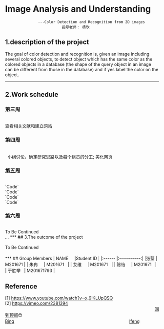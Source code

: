 # Image Analysis and Understanding
                   ---Color Detection and Recognition from 2D images  
                              指导老师： 杨欣
   
## 1.description of the project
   The  goal  of  color  detection  and  recognition  is,  given  an  image  including  several 
colored  objects,  to  detect  object  which has the same  color  as  the colored  objects  in a 
database  (the shape of the  query object  in an image can be different from those in the 
database)  and if yes label  the  color  on the object.
***
## 2.Work schedule
### 第三周    
<br />
    查看相关文献和建立网站
<br />

### 第四周
<br />
   小组讨论，确定研究思路以及每个组员的分工;
   美化网页
<br />

### 第五周
<br />
`Code`<br>`Code`<br> `Code`<br>`Code`
<br />

### 第六周
<br />
   To Be Continued
<br />
 ...
 ***
## 3.The outcome of the project
<br />
<br />
   To Be Continued
<br />
<br />
***
## Group Members
| NAME     |Student ID  |
|:------   |:-----------:|
|张蓥       | M201671    |
|  朱冉     | M201671    |
|  艾维     | M201671    |
|  陈怡     | M201671    |
|  于胜举   | M201671793 |　　　　　　　　　　　　　　　　　　　　　　　　　

## Reference
  [1] https://www.youtube.com/watch?v=o_9lKLUpQSQ  
  [2] https://vimeo.com/2381394
  <br>　　　　　　　　　　　　　　　　　　　　　　　　　　　　　　　　　　　[回到顶部](#readme):blush:
  　　　　　　　　　　　　　　　　　　　　　　　　　　　　　　　　　　　　　[Bing](http://cn.bing.com/?scope=web "悬停显示")
                                       　　　　　　　　　　　　　　　　[Ifeng](http://www.ifeng.com/  "悬停显示")
  <br>
